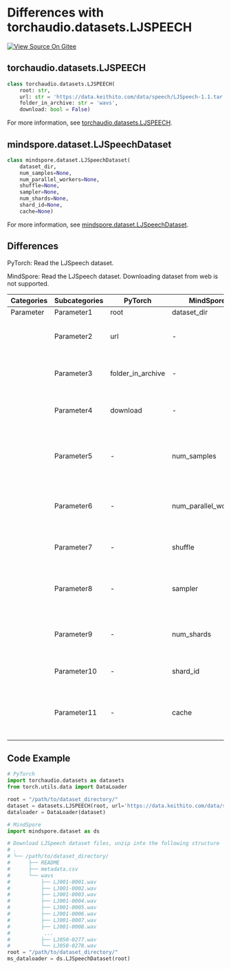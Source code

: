 # Differences with torchaudio.datasets.LJSPEECH

[![View Source On Gitee](https://mindspore-website.obs.cn-north-4.myhuaweicloud.com/website-images/r2.4.0/resource/_static/logo_source_en.svg)](https://gitee.com/mindspore/docs/blob/r2.4.0/docs/mindspore/source_en/note/api_mapping/pytorch_diff/LJSPEECH.md)

## torchaudio.datasets.LJSPEECH

```python
class torchaudio.datasets.LJSPEECH(
    root: str,
    url: str = 'https://data.keithito.com/data/speech/LJSpeech-1.1.tar.bz2',
    folder_in_archive: str = 'wavs',
    download: bool = False)
```

For more information, see [torchaudio.datasets.LJSPEECH](https://pytorch.org/audio/0.8.0/datasets.html#ljspeech).

## mindspore.dataset.LJSpeechDataset

```python
class mindspore.dataset.LJSpeechDataset(
    dataset_dir,
    num_samples=None,
    num_parallel_workers=None,
    shuffle=None,
    sampler=None,
    num_shards=None,
    shard_id=None,
    cache=None)
```

For more information, see [mindspore.dataset.LJSpeechDataset](https://mindspore.cn/docs/en/r2.4.0/api_python/dataset/mindspore.dataset.LJSpeechDataset.html#mindspore.dataset.LJSpeechDataset).

## Differences

PyTorch: Read the LJSpeech dataset.

MindSpore: Read the LJSpeech dataset. Downloading dataset from web is not supported.

| Categories | Subcategories |PyTorch | MindSpore | Difference |
| --- | ---   | ---   | ---        |---  |
|Parameter | Parameter1 | root    | dataset_dir    | - |
|     | Parameter2 | url      | -    |Not supported by MindSpore|
|     | Parameter3 | folder_in_archive      | - |Not supported by MindSpore|
|     | Parameter4 | download    | -   | Not supported by MindSpore |
|     | Parameter5 | -    | num_samples |  The number of images to be included in the dataset |
|     | Parameter6 | -    | num_parallel_workers | Number of worker threads to read the data |
|     | Parameter7 | -    | shuffle  | Whether to perform shuffle on the dataset |
|     | Parameter8 | -    | sampler  | Object used to choose samples from the dataset |
|     | Parameter9 | -    | num_shards | Number of shards that the dataset will be divided into |
|     | Parameter10 | -    | shard_id | The shard ID within num_shards |
|     | Parameter11 | -    | cache | Use tensor caching service to speed up dataset processing |

## Code Example

```python
# PyTorch
import torchaudio.datasets as datasets
from torch.utils.data import DataLoader

root = "/path/to/dataset_directory/"
dataset = datasets.LJSPEECH(root, url='https://data.keithito.com/data/speech/LJSpeech-1.1.tar.bz2')
dataloader = DataLoader(dataset)

# MindSpore
import mindspore.dataset as ds

# Download LJSpeech dataset files, unzip into the following structure
# .
# └── /path/to/dataset_directory/
#      ├── README
#      ├── metadata.csv
#      └── wavs
#          ├── LJ001-0001.wav
#          ├── LJ001-0002.wav
#          ├── LJ001-0003.wav
#          ├── LJ001-0004.wav
#          ├── LJ001-0005.wav
#          ├── LJ001-0006.wav
#          ├── LJ001-0007.wav
#          ├── LJ001-0008.wav
#           ...
#          ├── LJ050-0277.wav
#          └── LJ050-0278.wav
root = "/path/to/dataset_directory/"
ms_dataloader = ds.LJSpeechDataset(root)
```
